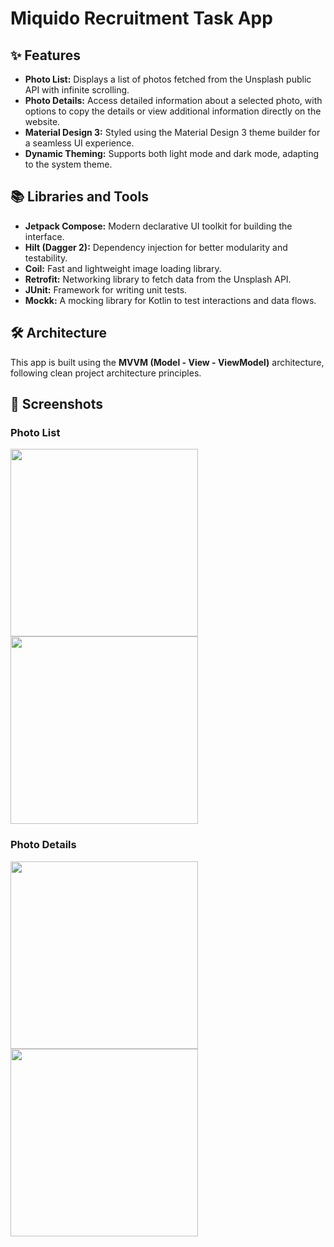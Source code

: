 # Miquido Recruitment Task App
## ✨ Features
- **Photo List:** Displays a list of photos fetched from the Unsplash public API with infinite scrolling.
- **Photo Details:** Access detailed information about a selected photo, with options to copy the details or view additional information directly on the website.
- **Material Design 3:** Styled using the Material Design 3 theme builder for a seamless UI experience.
- **Dynamic Theming:** Supports both light mode and dark mode, adapting to the system theme.
## 📚 Libraries and Tools
- **Jetpack Compose:** Modern declarative UI toolkit for building the interface.
- **Hilt (Dagger 2):** Dependency injection for better modularity and testability.
- **Coil:** Fast and lightweight image loading library.
- **Retrofit:** Networking library to fetch data from the Unsplash API.
- **JUnit:** Framework for writing unit tests.
- **Mockk:** A mocking library for Kotlin to test interactions and data flows.
## 🛠️ Architecture
This app is built using the **MVVM (Model - View - ViewModel)** architecture, following clean project architecture principles.
## 📸 Screenshots

### Photo List
<p float="left">
  <img src="https://github.com/user-attachments/assets/aa71f86f-248d-4ce9-b7e6-cf476ae2531b" width="300" />
  <img src="https://github.com/user-attachments/assets/5ae8dc6d-9575-4179-814d-c66bf25f4f90" width="300" />
</p>

### Photo Details
<p float="left">
  <img src="https://github.com/user-attachments/assets/37b23752-5c44-45ec-bbcd-45fd4d99a433" width="300" />
  <img src="https://github.com/user-attachments/assets/a9dab8ca-6cc5-42a8-b736-a7a8b9afe132" width="300" />
</p>

